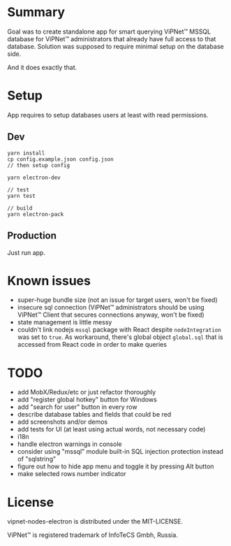 # Summary

Goal was to create standalone app for smart querying ViPNet™ MSSQL database for ViPNet™ administrators that already have full access to that database. Solution was supposed to require minimal setup on the database side.

And it does exactly that.

# Setup

App requires to setup databases users at least with read permissions.


## Dev

```
yarn install
cp config.example.json config.json
// then setup config

yarn electron-dev

// test
yarn test

// build
yarn electron-pack
```

## Production

Just run app.

# Known issues

* super-huge bundle size (not an issue for target users, won't be fixed)
* insecure sql connection (ViPNet™ administrators should be using ViPNet™ Client that secures connections anyway, won't be fixed)
* state management is little messy
* couldn't link nodejs `mssql` package with React despite `nodeIntegration` was set to `true`. As workaround, there's global object `global.sql` that is accessed from React code in order to make queries

# TODO

* add MobX/Redux/etc or just refactor thoroughly
* add "register global hotkey" button for Windows
* add "search for user" button in every row
* describe database tables and fields that could be red
* add screenshots and/or demos
* add tests for UI (at least using actual words, not necessary code)
* i18n
* handle electron warnings in console
* consider using "mssql" module built-in SQL injection protection instead of "sqlstring"
* figure out how to hide app menu and toggle it by pressing Alt button
* make selected rows number indicator

# License

vipnet-nodes-electron is distributed under the MIT-LICENSE.

ViPNet™ is registered trademark of InfoTeCS Gmbh, Russia.
